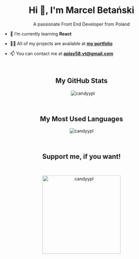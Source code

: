 <h1 align="center">Hi 👋, I'm Marcel Betański</h1>
<p align="center">A passionate Front End Developer from Poland</p>

- 🌱 I’m currently learning **React**

- 👨‍💻 All of my projects are available at [**my portfolio**](candyypl.github.io)

- 📫 You can contact me at **aplay58.yt@gmail.com**

<br>

<h2 align="center">My GitHub Stats</h2>

<p align="center">
  &nbsp;
  <img align="center" src="https://github-readme-stats.vercel.app/api?username=candyypl&show_icons=true&theme=ayu-mirage&locale=en" alt="candyypl" />
</p>

<br>

<h2 align="center">My Most Used Languages</h2>

<p align="center">
  <img align="center" src="https://github-readme-stats.vercel.app/api/top-langs?username=candyypl&show_icons=true&theme=ayu-mirage&locale=en&layout=compact" alt="candyypl" />
</p>

<br>

<h2 align="center">Support me, if you want!</h2>

<br>

<p align="center">
  <a href="https://www.buymeacoffee.com/candyypl">
    <img align="center" src="https://cdn.buymeacoffee.com/buttons/v2/default-yellow.png" alt="candyypl" width="250" />
  </a>
</p>
